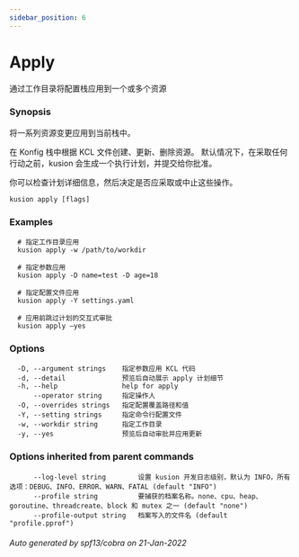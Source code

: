 ```yaml
---
sidebar_position: 6
---
```

# Apply

通过工作目录将配置栈应用到一个或多个资源

### Synopsis

将一系列资源变更应用到当前栈中。

在 Konfig 栈中根据 KCL 文件创建、更新、删除资源。 默认情况下，在采取任何行动之前，kusion 会生成一个执行计划，并提交给你批准。

你可以检查计划详细信息，然后决定是否应采取或中止这些操作。

```
kusion apply [flags]
```

### Examples

```
  # 指定工作目录应用
  kusion apply -w /path/to/workdir
  
  # 指定参数应用
  kusion apply -D name=test -D age=18
  
  # 指定配置文件应用
  kusion apply -Y settings.yaml
  
  # 应用前跳过计划的交互式审批
  kusion apply —yes
```

### Options

```
  -D, --argument strings    指定参数应用 KCL 代码
  -d, --detail              预览后自动展示 apply 计划细节
  -h, --help                help for apply
      --operator string     指定操作人
  -O, --overrides strings   指定配置覆盖路径和值
  -Y, --setting strings     指定命令行配置文件
  -w, --workdir string      指定工作目录
  -y, --yes                 预览后自动审批并应用更新
```

### Options inherited from parent commands

```
      --log-level string        设置 kusion 开发日志级别，默认为 INFO，所有选项：DEBUG、INFO、ERROR、WARN、FATAL (default "INFO")
      --profile string          要捕获的档案名称。none、cpu、heap、goroutine、threadcreate、block 和 mutex 之一 (default "none")
      --profile-output string   档案写入的文件名 (default "profile.pprof")
```

###### Auto generated by spf13/cobra on 21-Jan-2022
